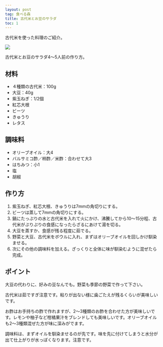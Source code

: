 ```yaml
---
layout: post
tag: 食べる森
title: 古代米とお豆のサラダ
toc: 1
---
```

古代米を使った料理のご紹介。

![](https://kobapan.com/p/_data/i/galleries/sizen-nou/IMG_3033-sm.JPG)

古代米とお豆のサラダ4～5人前の作り方。

## 材料
- ４種類の古代米：100g
- 大豆：40g
- 紫玉ねぎ：1/2個
- 紅芯大根
- ビーツ
- きゅうり
- レタス

## 調味料
- オリーブオイル：大4
- バルサミコ酢／柿酢／米酢：合わせて大3
- はちみつ：小1
- 塩
- 胡椒

## 作り方
1. 紫玉ねぎ、紅芯大根、きゅうりは7mmの角切りにする。
2. ビーツは蒸して7mmの角切りにする。
3. 鍋にたっぷりの水と古代米を入れて火にかけ、沸騰してから10～15分程、古代米がぷりぷりの食感になったらざるにあけて湯を切る。
4. 大豆を蒸すか、食感が残る程度に茹でる。
5. 野菜と大豆、古代米をボウルに入れ、まずはオリーブオイルを回しかけ馴染ませる。
6. 次にその他の調味料を加える。ざっくりと全体に味が馴染むように混ぜたら完成。

## ポイント
大豆の代わりに、好みの豆なんでも。野菜も季節の野菜で作って下さい。

古代米は茹ですぎ注意です。粘りが出ない様に歯ごたえが残るくらいが美味しいです。

お酢はお手持ちの酢で作れますが、2～3種類のお酢を合わせた方が美味しいです。レモンや柚子など柑橘果汁をブレンドしても美味しいです。オリーブオイルも2～3種類混ぜた方が味に深みがでます。

調味料は、まずオイルを馴染ませるのが先です。味を先に付けてしまうと水分が出て仕上がりが水っぽくなります。注意です。
